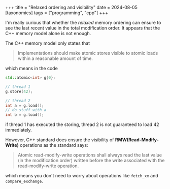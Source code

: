 +++
title = "Relaxed ordering and visibility"
date = 2024-08-05
[taxonomies]
tags = ["programming", "cpp"]
+++

I'm really curious that whether the *relaxed* memory ordering can ensure to see
the last recent value in the total modification order. It appears that the C++ memory model alone is not enough.

The C++ memory model only states that

> Implementations should make atomic stores visible to atomic loads within a reasonable amount of time.

which means in the code
```c++
std::atomic<int> g{0};

// thread 1
g.store(42);

// thread 2
int a = g.load();
// do stuff with a
int b = g.load();
```
if thread 1 has executed the storing, thread 2 is not guaranteed to load 42 immediately.

However, C++ standard does ensure the visibility of **RMW(Read-Modify-Write)** operations as the standard says:

> Atomic read-modify-write operations shall always read the last value (in the modification order) written before the write associated with the read-modify-write operation.

which means you don't need to worry about operations like `fetch_xx` and `compare_exchange`.